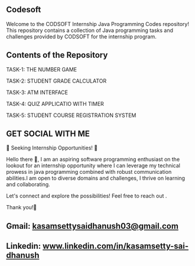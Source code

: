 ## Codesoft

Welcome to the CODSOFT Internship Java Programming Codes repository! This repository contains a collection of Java programming tasks and challenges provided by CODSOFT for the internship program.


## Contents of the Repository

TASK-1: THE NUMBER GAME

TASK-2: STUDENT GRADE CALCULATOR

TASK-3: ATM INTERFACE

TASK-4: QUIZ APPLICATIO WITH TIMER

TASK-5: STUDENT COURSE REGISTRATION SYSTEM

## GET SOCIAL WITH ME 

🌟 Seeking Internship Opportunities! 🌟

Hello there 👋,
I am an aspiring software programming enthusiast on the lookout for an internship opportunity where I can leverage my technical prowess in java programming combined with robust communication abilities.I am open to diverse domains and challenges, I thrive on learning and collaborating. 

Let's connect and explore the possibilities! Feel free to reach out .

Thank you!🚀

## Gmail: kasamsettysaidhanush03@gmail.com

## Linkedin: www.linkedin.com/in/kasamsetty-sai-dhanush

